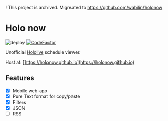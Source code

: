 ! This project is archived. Migreated to https://github.com/wabilin/holonow

# Holo now
![deploy](https://github.com/holonow/holonow.github.io/workflows/deploy/badge.svg)
[![CodeFactor](https://www.codefactor.io/repository/github/holonow/holonow.github.io/badge)](https://www.codefactor.io/repository/github/holonow/holonow.github.io)

Unofficial [Hololive](https://www.hololive.tv/) schedule viewer.

Host at: [https://holonow.github.io](https://holonow.github.io)

## Features

- [x] Mobile web-app
- [x] Pure Text format for copy/paste
- [x] Filters
- [x] JSON
- [ ] RSS
